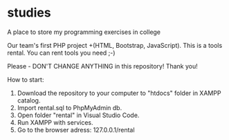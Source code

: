# studies
A place to store my programming exercises in college


Our team's first PHP project +(HTML, Bootstrap, JavaScript). This is a tools rental. You can rent tools you need ;-)

Please - DON'T CHANGE ANYTHING in this repository! Thank you!

How to start:

1. Download the repository to your computer to "htdocs" folder in XAMPP catalog. 
2. Import rental.sql to PhpMyAdmin db.
3. Open folder "rental" in Visual Studio Code.
4. Run XAMPP with services.
5. Go to the browser adress: 127.0.0.1/rental


